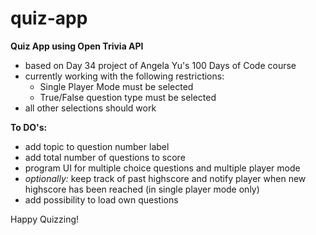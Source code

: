 # quiz-app

**Quiz App using Open Trivia API**

- based on Day 34 project of Angela Yu's 100 Days of Code course
- currently working with the following restrictions:
  - Single Player Mode must be selected
  - True/False question type must be selected
- all other selections should work

**To DO's:**
- add topic to question number label
- add total number of questions to score
- program UI for multiple choice questions and multiple player mode
- *optionally:* keep track of past highscore and notify player when new highscore has been reached (in single player mode only)
- add possibility to load own questions


Happy Quizzing!

